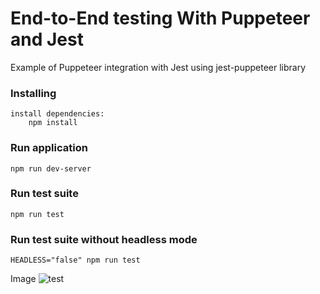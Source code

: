 # End-to-End testing With Puppeteer and Jest

Example of Puppeteer integration with Jest using jest-puppeteer library

### Installing
```
install dependencies:
    npm install
```

### Run application
```
npm run dev-server
```

### Run test suite
```
npm run test
```
### Run test suite without headless mode
```
HEADLESS="false" npm run test
```
Image
![test](https://github.com/Zovi343/E2E_Testing_with_Puppeteer_Final/blob/master/public/img/jest-puppeteer.png)
